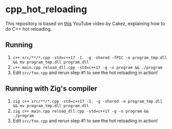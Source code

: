 # cpp_hot_reloading

This repository is based on [this](https://www.youtube.com/watch?v=QAeRxfeFAo0) YouTube video by Cakez, explaining how to do C++ hot reloading.

## Running

1. `c++ src/**/*.cpp -std=c++17 -I. -g -shared -fPIC -o program_tmp.dll && mv program_tmp.dll program.dll`
2. `c++ main.cpp reload_dll.cpp -std=c++17 -g -o program && ./program`
3. Edit `src/foo.cpp` and rerun step #1 to see the hot reloading in action!

## Running with Zig's compiler

1. `zig c++ src/**/*.cpp -std=c++17 -I. -g -shared -o program_tmp.dll && mv program_tmp.dll program.dll`
2. `zig c++ main.cpp reload_dll.cpp -std=c++17 -g -o program && ./program`
3. Edit `src/foo.cpp` and rerun step #1 to see the hot reloading in action!
